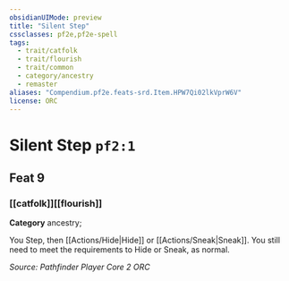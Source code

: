 ```yaml
---
obsidianUIMode: preview
title: "Silent Step"
cssclasses: pf2e,pf2e-spell
tags:
  - trait/catfolk
  - trait/flourish
  - trait/common
  - category/ancestry
  - remaster
aliases: "Compendium.pf2e.feats-srd.Item.HPW7Qi02lkVprW6V"
license: ORC
---
```

# Silent Step `pf2:1`
## Feat 9
### [[catfolk]][[flourish]]

**Category** ancestry; 




You Step, then [[Actions/Hide|Hide]] or [[Actions/Sneak|Sneak]]. You still need to meet the requirements to Hide or Sneak, as normal.

*Source: Pathfinder Player Core 2*
*ORC*